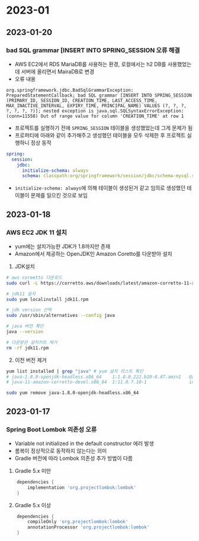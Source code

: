 # 2023-01

## 2023-01-20

### bad SQL grammar [INSERT INTO SPRING_SESSION 오류 해결

- AWS EC2에서 RDS MariaDB를 사용하는 환경, 로컬에서는 h2 DB를 사용했었는데 서버에 올리면서 MairaDB로 변경
- 오류 내용
```log
org.springframework.jdbc.BadSqlGrammarException: PreparedStatementCallback; bad SQL grammar [INSERT INTO SPRING_SESSION (PRIMARY_ID, SESSION_ID, CREATION_TIME, LAST_ACCESS_TIME, MAX_INACTIVE_INTERVAL, EXPIRY_TIME, PRINCIPAL_NAME) VALUES (?, ?, ?, ?, ?, ?, ?)]; nested exception is java.sql.SQLSyntaxErrorException: (conn=11558) Out of range value for column 'CREATION_TIME' at row 1
```
- 프로젝트를 실행하기 전에 `SPRING_SESSION` 테이블을 생성했었는데 그게 문제가 됨
- 프로퍼티에 아래와 같이 추가해주고 생성했던 테이블을 모두 삭제한 후 프로젝트 실행하니 정상 동작
```yml
spring:
  session:
    jdbc:
      initialize-schema: always
      schema: classpath:org/springframework/session/jdbc/schema-mysql.sql
```
- `initialize-schema: always`에 의해 테이블이 생성된거 같고 임의로 생성했던 테이블이 문제를 일으킨 것으로 보임



## 2023-01-18

### AWS EC2 JDK 11 설치

- yum에는 설치가능한 JDK가 1.8까지만 존재
- Amazon에서 제공하는 OpenJDK인 Amazon Coretto를 다운받아 설치

1. JDK설치
```bash
# aws coreetto 다운로드
sudo curl -L https://corretto.aws/downloads/latest/amazon-corretto-11-x64-linux-jdk.rpm -o jdk11.rpm

# jdk11 설치
sudo yum localinstall jdk11.rpm

# jdk version 선택
sudo /usr/sbin/alternatives --config java

# java 버전 확인
java --version

# 다운받은 설치키트 제거
rm -rf jdk11.rpm
```

2. 이전 버전 제거
```bash
yum list installed | grep "java" # yum 설치 리스트 확인
# java-1.8.0-openjdk-headless.x86_64    1:1.8.0.222.b10-0.47.amzn1   @amzn-updates
# java-11-amazon-corretto-devel.x86_64  1:11.0.7.10-1                installed

sudo yum remove java-1.8.0-openjdk-headless.x86_64 
```


## 2023-01-17

### Spring Boot Lombok 의존성 오류

- Variable not initialized in the default constructor 에러 발생
- 롬복이 정상적으로 동작하지 않는다는 의미
- Gradle 버전에 따라 Lombok 의존성 추가 방법이 다름

1. Gradle 5.x 미만

```gradle
    dependencies {
        implementation 'org.projectlombok:lombok'
    }
```

2. Gradle 5.x 이상

```gradle
    dependencies {
        compileOnly 'org.projectlombok:lombok'
        annotationProcessor 'org.projectlombok:lombok'
    }
```